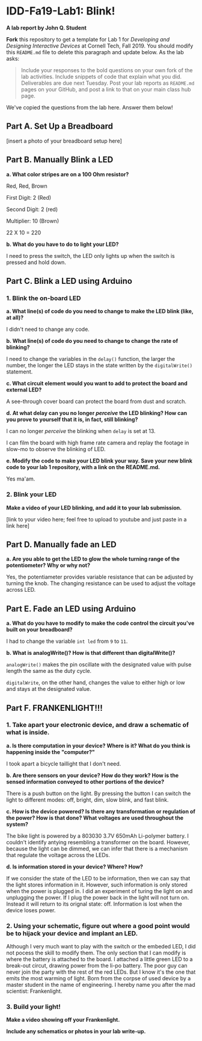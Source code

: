 # IDD-Fa19-Lab1: Blink!

**A lab report by John Q. Student**

**Fork** this repository to get a template for Lab 1 for *Developing and Designing Interactive Devices* at Cornell Tech, Fall 2019. You should modify this `README.md` file to delete this paragraph and update below. As the lab asks:

> Include your responses to the bold questions on your own fork of the lab activities. Include snippets of code that explain what you did. Deliverables are due next Tuesday. Post your lab reports as `README.md` pages on your GitHub, and post a link to that on your main class hub page.

We've copied the questions from the lab here. Answer them below!

## Part A. Set Up a Breadboard

[insert a photo of your breadboard setup here]


## Part B. Manually Blink a LED

**a. What color stripes are on a 100 Ohm resistor?**

Red, Red, Brown

First Digit: 2 (Red)

Second Digit: 2 (red)

Multiplier: 10 (Brown)

22 X 10 = 220
 
**b. What do you have to do to light your LED?**

I need to press the switch, the LED only lights up when the 
switch is pressed and hold down.

## Part C. Blink a LED using Arduino

### 1. Blink the on-board LED

**a. What line(s) of code do you need to change to make the LED blink (like, at all)?**

I didn't need to change any code.

**b. What line(s) of code do you need to change to change the rate of blinking?**

I need to change the variables in the `delay()` function, the larger the number, the longer the LED stays in the state written by the `digitalWrite()` statement.

**c. What circuit element would you want to add to protect the board and external LED?**
 
A see-through cover board can protect the board from dust and scratch.

**d. At what delay can you no longer *perceive* the LED blinking? How can you prove to yourself that it is, in fact, still blinking?**

I can no longer *perceive* the blinking when `delay` is set at 13.

I can film the board with high frame rate camera and replay the footage in slow-mo to observe the blinking of LED.

**e. Modify the code to make your LED blink your way. Save your new blink code to your lab 1 repository, with a link on the README.md.**

Yes ma'am.

### 2. Blink your LED

**Make a video of your LED blinking, and add it to your lab submission.**

[link to your video here; feel free to upload to youtube and just paste in a link here]


## Part D. Manually fade an LED

**a. Are you able to get the LED to glow the whole turning range of the potentiometer? Why or why not?**

Yes, the potentiameter provides variable resistance that can be adjusted by turning the knob. The changing resistance can be used to adjust the voltage across LED.

## Part E. Fade an LED using Arduino

**a. What do you have to modify to make the code control the circuit you've built on your breadboard?**

I had to change the variable `int led` from `9` to `11`.

**b. What is analogWrite()? How is that different than digitalWrite()?**

`analogWrite()` makes the pin oscillate with the designated value with pulse length the same as the duty cycle.

`digitalWrite`, on the other hand, changes the value to either high or low and stays at the designated value.


## Part F. FRANKENLIGHT!!!

### 1. Take apart your electronic device, and draw a schematic of what is inside. 

**a. Is there computation in your device? Where is it? What do you think is happening inside the "computer?"**

I took apart a bicycle taillight that I don't need.

**b. Are there sensors on your device? How do they work? How is the sensed information conveyed to other portions of the device?**

There is a push button on the light. By pressing the button I can switch the light to different modes: off, bright, dim, slow blink, and fast blink.

**c. How is the device powered? Is there any transformation or regulation of the power? How is that done? What voltages are used throughout the system?**

The bike light is powered by a 803030  3.7V 650mAh  Li-polymer battery. I couldn't identify antying resembling a transformer on the board. However, because the light can be dimmed, we can infer that there is a mechanism that regulate the voltage across the LEDs. 

**d. Is information stored in your device? Where? How?**

If we consider the state of the LED to be information, then we can say that the light stores information in it. However, such information is only stored when the power is plugged in. I did an experiment of turing the light on and unplugging the power. If I plug the power back in the light will not turn on. Instead it will return to its orignal state: off. Information is lost when the device loses power.

### 2. Using your schematic, figure out where a good point would be to hijack your device and implant an LED.

Although I very much want to play with the switch or the embeded LED, I did not pocess the skill to modify them. The only section that I can modify is where the battery is attached to the board.
I attached a little green LED to a break-out circut, drawing power from the li-po battery. The poor guy can never join the party with the rest of the red LEDs. But I know it's the one that emits the most warming of light.
Born from the corpse of used device by a master student in the name of engineering. I hereby name you after the mad scientist: Frankenlight.


### 3. Build your light!

**Make a video showing off your Frankenlight.**

**Include any schematics or photos in your lab write-up.**